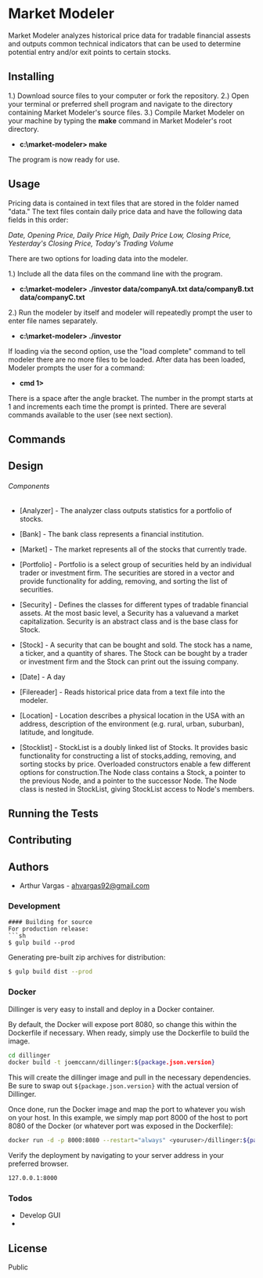 # Market Modeler
Market Modeler analyzes historical price data for tradable financial assests and outputs common technical indicators that can be used to determine potential entry and/or exit points to certain stocks. 

## Installing
1.) Download source files to your computer or fork the repository.
2.) Open your terminal or preferred shell program and navigate to the directory containing Market Modeler's source files.
3.) Compile Market Modeler on your machine by typing the **make** command in Market Modeler's root directory.

 - **c:\market-modeler> make**

The program is now ready for use.

## Usage
Pricing data is contained in text files that are stored in the folder named "data." The text files contain daily price data and have the following data fields in this order: 

 *Date, Opening Price, Daily Price High, Daily Price Low, Closing Price, Yesterday's Closing Price, Today's Trading Volume*

There are two options for loading data into the modeler. 

1.) Include all the data files on the command line with the program.

- **c:\market-modeler> ./investor data/companyA.txt data/companyB.txt data/companyC.txt**

2.) Run the modeler by itself and modeler will repeatedly prompt the user to enter file names separately. 

- **c:\market-modeler> ./investor**

If loading via the second option, use the "load complete" command to tell modeler there are no more files to be loaded. After data has been loaded, Modeler prompts the user for a command:

 - **cmd 1>**

 There is a space after the angle bracket. The number in the prompt starts at 1 and increments each time the prompt is printed. There are several commands available to the user (see next section). 

## Commands






## Design

###### Components

* [Analyzer] - The analyzer class outputs statistics for a portfolio of stocks.

* [Bank] - The bank class represents a financial institution.

* [Market] - The market represents all of the stocks that currently trade.

* [Portfolio] - Portfolio is a select group of securities held by an individual trader or investment firm. The securities are stored in a vector and provide functionality for adding, removing, and sorting the list of securities. 

* [Security] - Defines the classes for different types of tradable financial assets. At the most basic level, a Security has a valuevand a market capitalization. Security is an abstract class and is the base class for Stock.

* [Stock] - A security that can be bought and sold. The stock has a name, a ticker, and a quantity of shares. The Stock can
  be bought by a trader or investment firm and the Stock can print out the issuing company.

* [Date] - A day

* [Filereader] - Reads historical price data from a text file into the modeler.

* [Location] -   Location describes a physical location in the USA with an address, description of the environment 
  (e.g. rural, urban, suburban), latitude, and longitude.

* [Stocklist] - StockList is a doubly linked list of Stocks. It provides basic functionality for constructing a list of stocks,adding, removing, and sorting stocks by price. Overloaded constructors enable a few different options for construction.The Node class contains a Stock, a pointer to the previous Node, and a pointer to the successor Node. The Node class is nested in StockList, giving StockList access to Node's members.

## Running the Tests

## Contributing

## Authors
 - Arthur Vargas - ahvargas92@gmail.com


### Development


```
#### Building for source
For production release:
```sh
$ gulp build --prod
```
Generating pre-built zip archives for distribution:
```sh
$ gulp build dist --prod
```
### Docker
Dillinger is very easy to install and deploy in a Docker container.

By default, the Docker will expose port 8080, so change this within the Dockerfile if necessary. When ready, simply use the Dockerfile to build the image.

```sh
cd dillinger
docker build -t joemccann/dillinger:${package.json.version}
```
This will create the dillinger image and pull in the necessary dependencies. Be sure to swap out `${package.json.version}` with the actual version of Dillinger.

Once done, run the Docker image and map the port to whatever you wish on your host. In this example, we simply map port 8000 of the host to port 8080 of the Docker (or whatever port was exposed in the Dockerfile):

```sh
docker run -d -p 8000:8080 --restart="always" <youruser>/dillinger:${package.json.version}
```

Verify the deployment by navigating to your server address in your preferred browser.

```sh
127.0.0.1:8000
```



### Todos

 - Develop GUI 
 - 

License
----

Public


